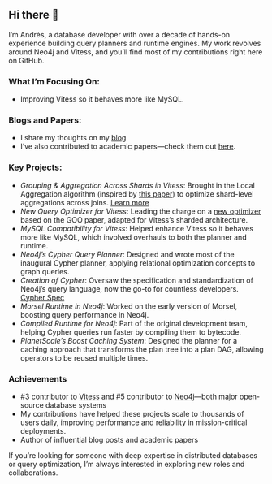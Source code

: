 ## Hi there 👋

I’m Andrés, a database developer with over a decade of hands-on experience building query planners and runtime engines. My work revolves around Neo4j and Vitess, and you’ll find most of my contributions right here on GitHub.

### What I’m Focusing On:
 - Improving Vitess so it behaves more like MySQL.

### Blogs and Papers:
- I share my thoughts on my [blog](http://systay.github.io/)
- I’ve also contributed to academic papers—check them out [here](https://scholar.google.com/citations?user=ZA9AZq4AAAAJ&hl=en&citsig=AMD79opH4qlRfuM1_GJiZiiZ4PJ1BKviWQ).


### Key Projects:
 - *Grouping & Aggregation Across Shards in Vitess*: Brought in the Local Aggregation algorithm (inspired by [this paper](https://dl.acm.org/doi/abs/10.1145/376284.375748)) to optimize shard-level aggregations across joins. [Learn more](https://planetscale.com/blog/grouping-and-aggregations-on-vitess)
 - *New Query Optimizer for Vitess*: Leading the charge on a [new optimizer](https://github.com/vitessio/vitess/issues/7280) based on the GOO paper, adapted for Vitess’s sharded architecture.
 - *MySQL Compatibility for Vitess*: Helped enhance Vitess so it behaves more like MySQL, which involved overhauls to both the planner and runtime.
 - *Neo4j’s Cypher Query Planner*: Designed and wrote most of the inaugural Cypher planner, applying relational optimization concepts to graph queries.
 - *Creation of Cypher*: Oversaw the specification and standardization of Neo4j’s query language, now the go-to for countless developers. [Cypher Spec](https://github.com/opencypher/openCypher)
 - *Morsel Runtime in Neo4j*: Worked on the early version of Morsel, boosting query performance in Neo4j.
 - *Compiled Runtime for Neo4j*: Part of the original development team, helping Cypher queries run faster by compiling them to bytecode.
 - *PlanetScale’s Boost Caching System*: Designed the planner for a caching approach that transforms the plan tree into a plan DAG, allowing operators to be reused multiple times.

### Achievements
- #3 contributor to [Vitess](https://github.com/vitessio/vitess/graphs/contributors) and #5 contributor to [Neo4j](https://github.com/neo4j/neo4j/graphs/contributors)—both major open-source database systems
- My contributions have helped these projects scale to thousands of users daily, improving performance and reliability in mission-critical deployments.
- Author of influential blog posts and academic papers

If you’re looking for someone with deep expertise in distributed databases or query optimization, I’m always interested in exploring new roles and collaborations.

